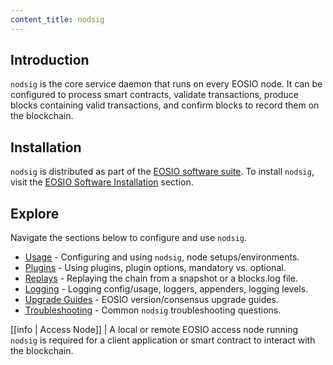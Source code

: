 ```yaml
---
content_title: nodsig
---
```


## Introduction

`nodsig` is the core service daemon that runs on every EOSIO node. It can be configured to process smart contracts, validate transactions, produce blocks containing valid transactions, and confirm blocks to record them on the blockchain.

## Installation

`nodsig` is distributed as part of the [EOSIO software suite](https://github.com/EOSIO/eos/blob/master/README.md). To install `nodsig`, visit the [EOSIO Software Installation](../00_install/index.md) section.

## Explore

Navigate the sections below to configure and use `nodsig`.

* [Usage](02_usage/index.md) - Configuring and using `nodsig`, node setups/environments.
* [Plugins](03_plugins/index.md) - Using plugins, plugin options, mandatory vs. optional.
* [Replays](04_replays/index.md) - Replaying the chain from a snapshot or a blocks.log file.
* [Logging](06_logging/index.md) - Logging config/usage, loggers, appenders, logging levels.
* [Upgrade Guides](07_upgrade-guides/index.md) - EOSIO version/consensus upgrade guides.
* [Troubleshooting](08_troubleshooting/index.md) - Common `nodsig` troubleshooting questions.

[[info | Access Node]]
| A local or remote EOSIO access node running `nodsig` is required for a client application or smart contract to interact with the blockchain.
